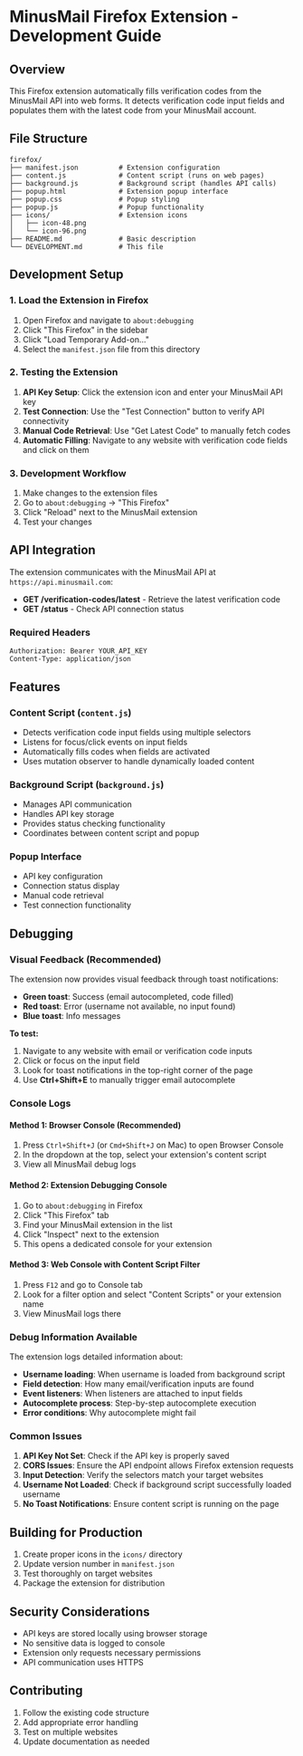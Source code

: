 # MinusMail Firefox Extension - Development Guide

## Overview

This Firefox extension automatically fills verification codes from the MinusMail API into web forms. It detects verification code input fields and populates them with the latest code from your MinusMail account.

## File Structure

```
firefox/
├── manifest.json          # Extension configuration
├── content.js             # Content script (runs on web pages)
├── background.js          # Background script (handles API calls)
├── popup.html             # Extension popup interface
├── popup.css              # Popup styling
├── popup.js               # Popup functionality
├── icons/                 # Extension icons
│   ├── icon-48.png
│   └── icon-96.png
├── README.md              # Basic description
└── DEVELOPMENT.md         # This file
```

## Development Setup

### 1. Load the Extension in Firefox

1. Open Firefox and navigate to `about:debugging`
2. Click "This Firefox" in the sidebar
3. Click "Load Temporary Add-on..."
4. Select the `manifest.json` file from this directory

### 2. Testing the Extension

1. **API Key Setup**: Click the extension icon and enter your MinusMail API key
2. **Test Connection**: Use the "Test Connection" button to verify API connectivity
3. **Manual Code Retrieval**: Use "Get Latest Code" to manually fetch codes
4. **Automatic Filling**: Navigate to any website with verification code fields and click on them

### 3. Development Workflow

1. Make changes to the extension files
2. Go to `about:debugging` → "This Firefox"
3. Click "Reload" next to the MinusMail extension
4. Test your changes

## API Integration

The extension communicates with the MinusMail API at `https://api.minusmail.com`:

- **GET /verification-codes/latest** - Retrieve the latest verification code
- **GET /status** - Check API connection status

### Required Headers
```
Authorization: Bearer YOUR_API_KEY
Content-Type: application/json
```

## Features

### Content Script (`content.js`)
- Detects verification code input fields using multiple selectors
- Listens for focus/click events on input fields
- Automatically fills codes when fields are activated
- Uses mutation observer to handle dynamically loaded content

### Background Script (`background.js`)
- Manages API communication
- Handles API key storage
- Provides status checking functionality
- Coordinates between content script and popup

### Popup Interface
- API key configuration
- Connection status display
- Manual code retrieval
- Test connection functionality

## Debugging

### Visual Feedback (Recommended)
The extension now provides visual feedback through toast notifications:
- **Green toast**: Success (email autocompleted, code filled)
- **Red toast**: Error (username not available, no input found)
- **Blue toast**: Info messages

**To test:**
1. Navigate to any website with email or verification code inputs
2. Click or focus on the input field
3. Look for toast notifications in the top-right corner of the page
4. Use **Ctrl+Shift+E** to manually trigger email autocomplete

### Console Logs

#### Method 1: Browser Console (Recommended)
1. Press `Ctrl+Shift+J` (or `Cmd+Shift+J` on Mac) to open Browser Console
2. In the dropdown at the top, select your extension's content script
3. View all MinusMail debug logs

#### Method 2: Extension Debugging Console
1. Go to `about:debugging` in Firefox
2. Click "This Firefox" tab
3. Find your MinusMail extension in the list
4. Click "Inspect" next to the extension
5. This opens a dedicated console for your extension

#### Method 3: Web Console with Content Script Filter
1. Press `F12` and go to Console tab
2. Look for a filter option and select "Content Scripts" or your extension name
3. View MinusMail logs there

### Debug Information Available

The extension logs detailed information about:
- **Username loading**: When username is loaded from background script
- **Field detection**: How many email/verification inputs are found
- **Event listeners**: When listeners are attached to input fields
- **Autocomplete process**: Step-by-step autocomplete execution
- **Error conditions**: Why autocomplete might fail

### Common Issues
1. **API Key Not Set**: Check if the API key is properly saved
2. **CORS Issues**: Ensure the API endpoint allows Firefox extension requests
3. **Input Detection**: Verify the selectors match your target websites
4. **Username Not Loaded**: Check if background script successfully loaded username
5. **No Toast Notifications**: Ensure content script is running on the page

## Building for Production

1. Create proper icons in the `icons/` directory
2. Update version number in `manifest.json`
3. Test thoroughly on target websites
4. Package the extension for distribution

## Security Considerations

- API keys are stored locally using browser storage
- No sensitive data is logged to console
- Extension only requests necessary permissions
- API communication uses HTTPS

## Contributing

1. Follow the existing code structure
2. Add appropriate error handling
3. Test on multiple websites
4. Update documentation as needed 